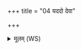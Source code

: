 +++
title = "04 यददो देवा"

+++
<details><summary>मूलम् (WS)</summary>

यददो देवा असुरांस्त्वयाग्रे निरकृण्वत।  
तस्मादधि त्वमोषधे अपामार्गो अजायथाः ॥ ४ ॥
</details>